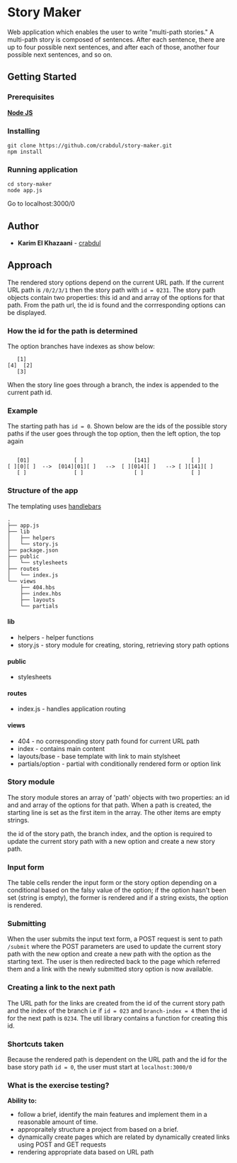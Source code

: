 # Story Maker

Web application which enables the user to write "multi-path stories." A multi-path story is composed of sentences. 
After each sentence, there are up to four possible next sentences, and after each of those, another four possible 
next sentences, and so on.

## Getting Started

### Prerequisites

**[Node JS](https://nodejs.org/en/)** 

### Installing

```
git clone https://github.com/crabdul/story-maker.git
npm install
```
### Running application
```
cd story-maker
node app.js
```
Go to localhost:3000/0

## Author

* **Karim El Khazaani** - [crabdul](https://github.com/crabdul)

## Approach

The rendered story options depend on the current URL path.
If the current URL path is `/0/2/3/1` then the story path with `id = 0231`.
The story path objects contain two properties: this id and and array of the options for that path. 
From the path url, the id is found and the corrresponding options can be displayed.

### How the id for the path is determined

The option branches have indexes as show below:

```
   [1]
[4]  [2]
   [3]
```

When the story line goes through a branch, the index is appended to the current path id.

### Example

The starting path has `id = 0`.
Shown below are the ids of the possible story paths if the user goes through the top option, then the left option, the top again

```

   [01]              [ ]                [141]             [ ]
[ ][0][ ]  -->  [014][01][ ]   -->  [ ][014][ ]   --> [ ][141][ ]
   [ ]               [ ]                [ ]               [ ]
```

### Structure of the app

The templating uses [handlebars](https://handlebarsjs.com/)


```
.
├── app.js
├── lib
│   ├── helpers
│   └── story.js
├── package.json
├── public
│   └── stylesheets
├── routes
│   └── index.js
└── views
    ├── 404.hbs
    ├── index.hbs
    ├── layouts
    └── partials
```

#### lib

+ helpers - helper functions
+ story.js - story module for creating, storing, retrieving story path options

#### public

+ stylesheets 

#### routes

+ index.js - handles application routing

#### views

+ 404 - no corresponding story path found for current URL path
+ index - contains main content
+ layouts/base - base template with link to main stylsheet
+ partials/option - partial with conditionally rendered form or option link


### Story module

The story module stores an array of 'path' objects with two properties: an id and and array of the options for that path. When a path is created, the starting line is set as the first item in the array. The other items are empty strings.

the id of the story path, the branch index, and the option is required to update the current story path with a new option and create a new story path.


### Input form

The table cells render the input form or the story option depending on a conditional based on the falsy value of the option; if the option hasn't been set (string is empty), the former is rendered and if a string exists, the option is rendered.


### Submitting 

When the user submits the input text form, a POST request is sent to path `/submit` where the POST parameters are used to update the current story path with the new option and create a new path with the option as the starting text. 
The user is then redirected back to the page which referred them and a link with the newly submitted story option is now available. 


### Creating a link to the next path 

The URL path for the links are created from the id of the current story path and the index of the branch i.e if `id = 023` and `branch-index = 4` then the id for the next path is `0234`. The util library contains a function for creating this id.


### Shortcuts taken

Because the rendered path is dependent on the URL path and the id for the base story path `id = 0`, the user must start at `localhost:3000/0`


### What is the exercise testing?

**Ability to:**
+ follow a brief, identify the main features and implement them in a reasonable amount of time.
+ appropraitely structure a project from based on a brief.
+ dynamically create pages which are related by dynamically created links using POST and GET requests
+ rendering appropriate data based on URL path

